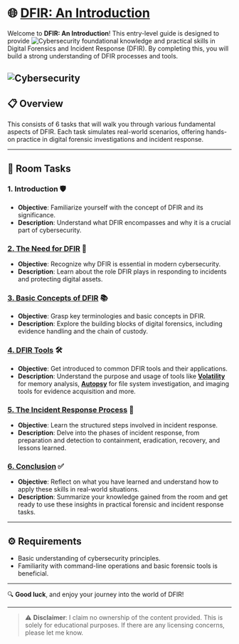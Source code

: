 # 🌐 [DFIR: An Introduction](https://tryhackme.com/r/room/introductoryroomdfirmodule)
Welcome to **DFIR: An Introduction**! This entry-level guide is designed to provide                                               ![Cybersecurity](https://www.safeaeon.com/assets/img/web-images/forensic_img.webp)
foundational knowledge and practical skills in Digital Forensics and Incident Response (DFIR). 
By completing this, you will build a strong understanding of DFIR processes and tools.

![Cybersecurity](https://www.safeaeon.com/assets/img/web-images/forensic_img.webp)
---

## 📋 Overview
This consists of 6 tasks that will walk you through various fundamental aspects of DFIR. Each task simulates real-world scenarios, offering hands-on practice in digital forensic investigations and incident response.

---

## 📝 Room Tasks

### 1. Introduction 🛡️
- **Objective**: Familiarize yourself with the concept of DFIR and its significance.
- **Description**: Understand what DFIR encompasses and why it is a crucial part of cybersecurity.

### [2. The Need for DFIR](https://github.com/Deeptig9138/DFIR-An-Introduction/tree/main/Task%202.%20The%20Need%20for%20DFIR) 🔎
- **Objective**: Recognize why DFIR is essential in modern cybersecurity.
- **Description**: Learn about the role DFIR plays in responding to incidents and protecting digital assets.

### [3. Basic Concepts of DFIR](https://github.com/Deeptig9138/DFIR-An-Introduction/tree/main/Task%203.%20Basic%20Concepts%20of%20DFIR) 📚
- **Objective**: Grasp key terminologies and basic concepts in DFIR.
- **Description**: Explore the building blocks of digital forensics, including evidence handling and the chain of custody.

### [4. DFIR Tools](https://github.com/Deeptig9138/DFIR-An-Introduction/tree/main/Task%204.%20DFIR%20Tools) 🛠️
- **Objective**: Get introduced to common DFIR tools and their applications.
- **Description**: Understand the purpose and usage of tools like **[Volatility](https://www.volatilityfoundation.org/)** for memory analysis, **[Autopsy](https://www.sleuthkit.org/autopsy/)** for file system investigation, and imaging tools for evidence acquisition and more.

### [5. The Incident Response Process](https://github.com/Deeptig9138/DFIR-An-Introduction/tree/main/Task%205.%20The%20Incident%20Response%20Process) 🚨
- **Objective**: Learn the structured steps involved in incident response.
- **Description**: Delve into the phases of incident response, from preparation and detection to containment, eradication, recovery, and lessons learned.

### [6. Conclusion](https://github.com/Deeptig9138/DFIR-An-Introduction/tree/main/Task%206.%20Conclusion) ✅
- **Objective**: Reflect on what you have learned and understand how to apply these skills in real-world situations.
- **Description**: Summarize your knowledge gained from the room and get ready to use these insights in practical forensic and incident response tasks.

---

## ⚙️ Requirements
- Basic understanding of cybersecurity principles.
- Familiarity with command-line operations and basic forensic tools is beneficial.

---

🔍 **Good luck**, and enjoy your journey into the world of DFIR!

---

> ⚠️ **Disclaimer**: I claim no ownership of the content provided. This is solely for educational purposes. If there are any licensing concerns, please let me know.
